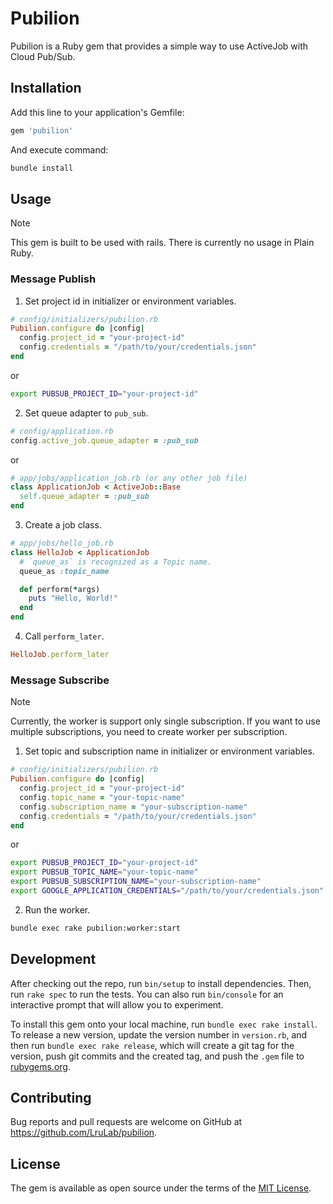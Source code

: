 # Pubilion

Pubilion is a Ruby gem that provides a simple way to use ActiveJob with Cloud Pub/Sub.

## Installation

Add this line to your application's Gemfile:

```ruby
gem 'pubilion'
```

And execute command:

```bash
bundle install
```

## Usage

> [!NOTE]
> This gem is built to be used with rails.
> There is currently no usage in Plain Ruby.

### Message Publish

1. Set project id in initializer or environment variables.

```ruby
# config/initializers/pubilion.rb
Pubilion.configure do |config|
  config.project_id = "your-project-id"
  config.credentials = "/path/to/your/credentials.json"
end
```

or

```bash
export PUBSUB_PROJECT_ID="your-project-id"
```

2. Set queue adapter to `pub_sub`.

```ruby
# config/application.rb
config.active_job.queue_adapter = :pub_sub
```

or

```ruby
# app/jobs/application_job.rb (or any other job file)
class ApplicationJob < ActiveJob::Base
  self.queue_adapter = :pub_sub
end
```

3. Create a job class.

```ruby
# app/jobs/hello_job.rb
class HelloJob < ApplicationJob
  # `queue_as` is recognized as a Topic name.
  queue_as :topic_name

  def perform(*args)
    puts "Hello, World!"
  end
end
```

4. Call `perform_later`.

```ruby
HelloJob.perform_later
```

### Message Subscribe

> [!NOTE]
> Currently, the worker is support only single subscription.
> If you want to use multiple subscriptions, you need to create worker per subscription.

1. Set topic and subscription name in initializer or environment variables.

```ruby
# config/initializers/pubilion.rb
Pubilion.configure do |config|
  config.project_id = "your-project-id"
  config.topic_name = "your-topic-name"
  config.subscription_name = "your-subscription-name"
  config.credentials = "/path/to/your/credentials.json"
end
```

or

```bash
export PUBSUB_PROJECT_ID="your-project-id"
export PUBSUB_TOPIC_NAME="your-topic-name"
export PUBSUB_SUBSCRIPTION_NAME="your-subscription-name"
export GOOGLE_APPLICATION_CREDENTIALS="/path/to/your/credentials.json"
```

2. Run the worker.

```bash
bundle exec rake pubilion:worker:start
```

## Development

After checking out the repo, run `bin/setup` to install dependencies. Then, run `rake spec` to run the tests. You can also run `bin/console` for an interactive prompt that will allow you to experiment.

To install this gem onto your local machine, run `bundle exec rake install`. To release a new version, update the version number in `version.rb`, and then run `bundle exec rake release`, which will create a git tag for the version, push git commits and the created tag, and push the `.gem` file to [rubygems.org](https://rubygems.org).

## Contributing

Bug reports and pull requests are welcome on GitHub at https://github.com/LruLab/pubilion.

## License

The gem is available as open source under the terms of the [MIT License](https://opensource.org/licenses/MIT).

